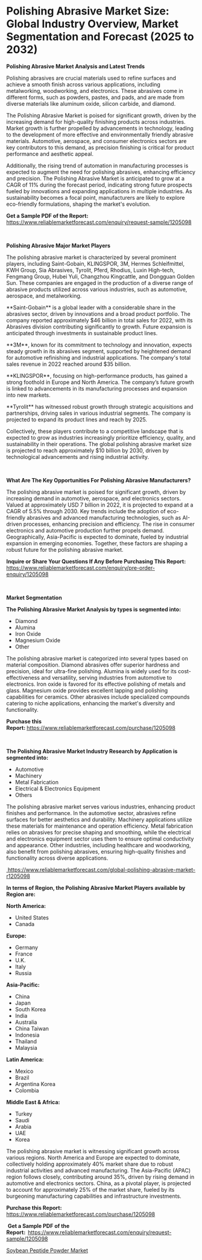 <p><h1>Polishing Abrasive Market Size: Global Industry Overview, Market Segmentation and Forecast (2025 to 2032)</h1></p><p><strong>Polishing Abrasive Market Analysis and Latest Trends</strong></p>
<p><p>Polishing abrasives are crucial materials used to refine surfaces and achieve a smooth finish across various applications, including metalworking, woodworking, and electronics. These abrasives come in different forms, such as powders, pastes, and pads, and are made from diverse materials like aluminum oxide, silicon carbide, and diamond.</p><p>The Polishing Abrasive Market is poised for significant growth, driven by the increasing demand for high-quality finishing products across industries. Market growth is further propelled by advancements in technology, leading to the development of more effective and environmentally friendly abrasive materials. Automotive, aerospace, and consumer electronics sectors are key contributors to this demand, as precision finishing is critical for product performance and aesthetic appeal.</p><p>Additionally, the rising trend of automation in manufacturing processes is expected to augment the need for polishing abrasives, enhancing efficiency and precision. The Polishing Abrasive Market is anticipated to grow at a CAGR of 11% during the forecast period, indicating strong future prospects fueled by innovations and expanding applications in multiple industries. As sustainability becomes a focal point, manufacturers are likely to explore eco-friendly formulations, shaping the market's evolution.</p></p>
<p><strong>Get a Sample PDF of the Report:&nbsp;</strong> <a href="https://www.reliablemarketforecast.com/enquiry/request-sample/1205098?utm_campaign=3344&utm_medium=2&utm_source=Github&utm_content=ia&utm_term=01042025&utm_id=polishing-abrasive">https://www.reliablemarketforecast.com/enquiry/request-sample/1205098</a></p>
<p>&nbsp;</p>
<p><strong>Polishing Abrasive Major Market Players</strong></p>
<p><p>The polishing abrasive market is characterized by several prominent players, including Saint-Gobain, KLINGSPOR, 3M, Hermes Schleifmittel, KWH Group, Sia Abrasives, Tyrolit, Pferd, Rhodius, Luxin High-tech, Fengmang Group, Hubei Yuli, Changzhou Kingcattle, and Dongguan Golden Sun. These companies are engaged in the production of a diverse range of abrasive products utilized across various industries, such as automotive, aerospace, and metalworking.</p><p>**Saint-Gobain** is a global leader with a considerable share in the abrasives sector, driven by innovations and a broad product portfolio. The company reported approximately $46 billion in total sales for 2022, with its Abrasives division contributing significantly to growth. Future expansion is anticipated through investments in sustainable product lines.</p><p>**3M**, known for its commitment to technology and innovation, expects steady growth in its abrasives segment, supported by heightened demand for automotive refinishing and industrial applications. The company's total sales revenue in 2022 reached around $35 billion.</p><p>**KLINGSPOR**, focusing on high-performance products, has gained a strong foothold in Europe and North America. The company’s future growth is linked to advancements in its manufacturing processes and expansion into new markets.</p><p>**Tyrolit** has witnessed robust growth through strategic acquisitions and partnerships, driving sales in various industrial segments. The company is projected to expand its product lines and reach by 2025.</p><p>Collectively, these players contribute to a competitive landscape that is expected to grow as industries increasingly prioritize efficiency, quality, and sustainability in their operations. The global polishing abrasive market size is projected to reach approximately $10 billion by 2030, driven by technological advancements and rising industrial activity.</p></p>
<p>&nbsp;</p>
<p><strong>What Are The Key Opportunities For Polishing Abrasive Manufacturers?</strong></p>
<p><p>The polishing abrasive market is poised for significant growth, driven by increasing demand in automotive, aerospace, and electronics sectors. Valued at approximately USD 7 billion in 2022, it is projected to expand at a CAGR of 5.5% through 2030. Key trends include the adoption of eco-friendly abrasives and advanced manufacturing technologies, such as AI-driven processes, enhancing precision and efficiency. The rise in consumer electronics and automotive production further propels demand. Geographically, Asia-Pacific is expected to dominate, fueled by industrial expansion in emerging economies. Together, these factors are shaping a robust future for the polishing abrasive market.</p></p>
<p><strong>Inquire or Share Your Questions If Any Before Purchasing This Report:</strong> <a href="https://www.reliablemarketforecast.com/enquiry/pre-order-enquiry/1205098?utm_campaign=3344&utm_medium=2&utm_source=Github&utm_content=ia&utm_term=01042025&utm_id=polishing-abrasive">https://www.reliablemarketforecast.com/enquiry/pre-order-enquiry/1205098</a></p>
<p>&nbsp;</p>
<p><strong>Market Segmentation</strong></p>
<p><strong>The Polishing Abrasive Market Analysis by types is segmented into:</strong></p>
<p><ul><li>Diamond</li><li>Alumina</li><li>Iron Oxide</li><li>Magnesium Oxide</li><li>Other</li></ul></p>
<p><p>The polishing abrasive market is categorized into several types based on material composition. Diamond abrasives offer superior hardness and precision, ideal for ultra-fine polishing. Alumina is widely used for its cost-effectiveness and versatility, serving industries from automotive to electronics. Iron oxide is favored for its effective polishing of metals and glass. Magnesium oxide provides excellent lapping and polishing capabilities for ceramics. Other abrasives include specialized compounds catering to niche applications, enhancing the market's diversity and functionality.</p></p>
<p><strong>Purchase this Report:&nbsp;</strong><a href="https://www.reliablemarketforecast.com/purchase/1205098?utm_campaign=3344&utm_medium=2&utm_source=Github&utm_content=ia&utm_term=01042025&utm_id=polishing-abrasive">https://www.reliablemarketforecast.com/purchase/1205098</a></p>
<p>&nbsp;</p>
<p><strong>The Polishing Abrasive Market Industry Research by Application is segmented into:</strong></p>
<p><ul><li>Automotive</li><li>Machinery</li><li>Metal Fabrication</li><li>Electrical & Electronics Equipment</li><li>Others</li></ul></p>
<p><p>The polishing abrasive market serves various industries, enhancing product finishes and performance. In the automotive sector, abrasives refine surfaces for better aesthetics and durability. Machinery applications utilize these materials for maintenance and operation efficiency. Metal fabrication relies on abrasives for precise shaping and smoothing, while the electrical and electronics equipment sector uses them to ensure optimal conductivity and appearance. Other industries, including healthcare and woodworking, also benefit from polishing abrasives, ensuring high-quality finishes and functionality across diverse applications.</p></p>
<p><a href="https://www.reliablemarketforecast.com/global-polishing-abrasive-market-r1205098?utm_campaign=3344&utm_medium=2&utm_source=Github&utm_content=ia&utm_term=01042025&utm_id=polishing-abrasive">&nbsp;https://www.reliablemarketforecast.com/global-polishing-abrasive-market-r1205098</a></p>
<p><strong>In terms of Region, the Polishing Abrasive Market Players available by Region are:</strong></p>
<p>
    <p> <strong> North America: </strong>
        <ul>
            <li>United States</li>
            <li>Canada</li>
        </ul>
        </p> 
    <p> <strong> Europe: </strong>
        <ul>
            <li>Germany</li>
            <li>France</li>
            <li>U.K.</li>
            <li>Italy</li>
            <li>Russia</li>
        </ul>
        </p> 
    <p> <strong> Asia-Pacific: </strong>
        <ul>
            <li>China</li>
            <li>Japan</li>
            <li>South Korea</li>
            <li>India</li>
            <li>Australia</li>
            <li>China Taiwan</li>
            <li>Indonesia</li>
            <li>Thailand</li>
            <li>Malaysia</li>
        </ul>
        </p> 
    <p> <strong> Latin America: </strong>
        <ul>
            <li>Mexico</li>
            <li>Brazil</li>
            <li>Argentina Korea</li>
            <li>Colombia</li>
        </ul>
        </p> 
    <p> <strong> Middle East & Africa: </strong>
        <ul>
            <li>Turkey</li>
            <li>Saudi</li>
            <li>Arabia</li>
            <li>UAE</li>
            <li>Korea</li>
        </ul>
    </p>
    </p>
<p><p>The polishing abrasive market is witnessing significant growth across various regions. North America and Europe are expected to dominate, collectively holding approximately 40% market share due to robust industrial activities and advanced manufacturing. The Asia-Pacific (APAC) region follows closely, contributing around 35%, driven by rising demand in automotive and electronics sectors. China, as a pivotal player, is projected to account for approximately 25% of the market share, fueled by its burgeoning manufacturing capabilities and infrastructure investments.</p></p>
<p><strong>Purchase this Report: </strong><a href="https://www.reliablemarketforecast.com/purchase/1205098?utm_campaign=3344&utm_medium=2&utm_source=Github&utm_content=ia&utm_term=01042025&utm_id=polishing-abrasive">https://www.reliablemarketforecast.com/purchase/1205098</a></p>
<p>&nbsp;<strong>Get a Sample PDF of the Report:&nbsp;&nbsp;</strong><a href="https://www.reliablemarketforecast.com/enquiry/request-sample/1205098?utm_campaign=3344&utm_medium=2&utm_source=Github&utm_content=ia&utm_term=01042025&utm_id=polishing-abrasive">https://www.reliablemarketforecast.com/enquiry/request-sample/1205098</a></p>
<p><strong></strong></p>
<p><p><a href="https://github.com/forgazerbyjt/Market-Research-Report-List-1/blob/main/soybean-peptide-powder-market.md?utm_campaign=3344&utm_medium=2&utm_source=Github&utm_content=ia&utm_term=01042025&utm_id=polishing-abrasive">Soybean Peptide Powder Market</a></p></p>